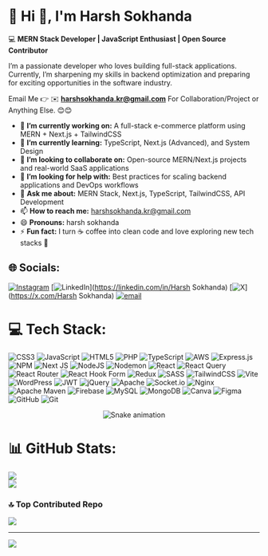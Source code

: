 # 💫 Hi 👋, I'm Harsh Sokhanda
💻 **MERN Stack Developer | JavaScript Enthusiast | Open Source Contributor**

I’m a passionate developer who loves building full-stack applications. Currently, I’m sharpening my skills in backend optimization and preparing for exciting opportunities in the software industry.

Email Me 👉 ✉️ **harshsokhanda.kr@gmail.com** For Collaboration/Project or Anything Else. 😊😊

- 🔭 **I’m currently working on:** A full-stack e-commerce platform using MERN + Next.js + TailwindCSS  
- 🌱 **I’m currently learning:** TypeScript, Next.js (Advanced), and System Design  
- 👯 **I’m looking to collaborate on:** Open-source MERN/Next.js projects and real-world SaaS applications  
- 🤔 **I’m looking for help with:** Best practices for scaling backend applications and DevOps workflows  
- 💬 **Ask me about:** MERN Stack, Next.js, TypeScript, TailwindCSS, API Development  
- 📫 **How to reach me:** harshsokhanda.kr@gmail.com  
- 😄 **Pronouns:** harsh sokhanda 
- ⚡ **Fun fact:** I turn ☕ coffee into clean code and love exploring new tech stacks 🚀

## 🌐 Socials:
[![Instagram](https://img.shields.io/badge/Instagram-%23E4405F.svg?logo=Instagram&logoColor=white)](https://instagram.com/harsh_sokhanda) [![LinkedIn](https://img.shields.io/badge/LinkedIn-%230077B5.svg?logo=linkedin&logoColor=white)](https://linkedin.com/in/Harsh Sokhanda) [![X](https://img.shields.io/badge/X-black.svg?logo=X&logoColor=white)](https://x.com/Harsh Sokhanda) [![email](https://img.shields.io/badge/Email-D14836?logo=gmail&logoColor=white)](mailto:harshsokhanda.kr@gmail.com) 

# 💻 Tech Stack:
![CSS3](https://img.shields.io/badge/css3-%231572B6.svg?style=for-the-badge&logo=css3&logoColor=white) ![JavaScript](https://img.shields.io/badge/javascript-%23323330.svg?style=for-the-badge&logo=javascript&logoColor=%23F7DF1E) ![HTML5](https://img.shields.io/badge/html5-%23E34F26.svg?style=for-the-badge&logo=html5&logoColor=white) ![PHP](https://img.shields.io/badge/php-%23777BB4.svg?style=for-the-badge&logo=php&logoColor=white) ![TypeScript](https://img.shields.io/badge/typescript-%23007ACC.svg?style=for-the-badge&logo=typescript&logoColor=white) ![AWS](https://img.shields.io/badge/AWS-%23FF9900.svg?style=for-the-badge&logo=amazon-aws&logoColor=white) ![Express.js](https://img.shields.io/badge/express.js-%23404d59.svg?style=for-the-badge&logo=express&logoColor=%2361DAFB) ![NPM](https://img.shields.io/badge/NPM-%23CB3837.svg?style=for-the-badge&logo=npm&logoColor=white) ![Next JS](https://img.shields.io/badge/Next-black?style=for-the-badge&logo=next.js&logoColor=white) ![NodeJS](https://img.shields.io/badge/node.js-6DA55F?style=for-the-badge&logo=node.js&logoColor=white) ![Nodemon](https://img.shields.io/badge/NODEMON-%23323330.svg?style=for-the-badge&logo=nodemon&logoColor=%BBDEAD) ![React](https://img.shields.io/badge/react-%2320232a.svg?style=for-the-badge&logo=react&logoColor=%2361DAFB) ![React Query](https://img.shields.io/badge/-React%20Query-FF4154?style=for-the-badge&logo=react%20query&logoColor=white) ![React Router](https://img.shields.io/badge/React_Router-CA4245?style=for-the-badge&logo=react-router&logoColor=white) ![React Hook Form](https://img.shields.io/badge/React%20Hook%20Form-%23EC5990.svg?style=for-the-badge&logo=reacthookform&logoColor=white) ![Redux](https://img.shields.io/badge/redux-%23593d88.svg?style=for-the-badge&logo=redux&logoColor=white) ![SASS](https://img.shields.io/badge/SASS-hotpink.svg?style=for-the-badge&logo=SASS&logoColor=white) ![TailwindCSS](https://img.shields.io/badge/tailwindcss-%2338B2AC.svg?style=for-the-badge&logo=tailwind-css&logoColor=white) ![Vite](https://img.shields.io/badge/vite-%23646CFF.svg?style=for-the-badge&logo=vite&logoColor=white) ![WordPress](https://img.shields.io/badge/WordPress-%23117AC9.svg?style=for-the-badge&logo=WordPress&logoColor=white) ![JWT](https://img.shields.io/badge/JWT-black?style=for-the-badge&logo=JSON%20web%20tokens) ![jQuery](https://img.shields.io/badge/jquery-%230769AD.svg?style=for-the-badge&logo=jquery&logoColor=white) ![Apache](https://img.shields.io/badge/apache-%23D42029.svg?style=for-the-badge&logo=apache&logoColor=white) ![Socket.io](https://img.shields.io/badge/Socket.io-black?style=for-the-badge&logo=socket.io&badgeColor=010101) ![Nginx](https://img.shields.io/badge/nginx-%23009639.svg?style=for-the-badge&logo=nginx&logoColor=white) ![Apache Maven](https://img.shields.io/badge/Apache%20Maven-C71A36?style=for-the-badge&logo=Apache%20Maven&logoColor=white) ![Firebase](https://img.shields.io/badge/firebase-a08021?style=for-the-badge&logo=firebase&logoColor=ffcd34) ![MySQL](https://img.shields.io/badge/mysql-4479A1.svg?style=for-the-badge&logo=mysql&logoColor=white) ![MongoDB](https://img.shields.io/badge/MongoDB-%234ea94b.svg?style=for-the-badge&logo=mongodb&logoColor=white) ![Canva](https://img.shields.io/badge/Canva-%2300C4CC.svg?style=for-the-badge&logo=Canva&logoColor=white) ![Figma](https://img.shields.io/badge/figma-%23F24E1E.svg?style=for-the-badge&logo=figma&logoColor=white) ![GitHub](https://img.shields.io/badge/github-%23121011.svg?style=for-the-badge&logo=github&logoColor=white) ![Git](https://img.shields.io/badge/git-%23F05033.svg?style=for-the-badge&logo=git&logoColor=white)

<div align="center">
  <img src="https://profile-readme-generator.com/assets/snake.svg" alt="Snake animation" />
</div>

# 📊 GitHub Stats:
![](https://github-readme-stats.vercel.app/api?username=Harshsokhanda09&theme=default&hide_border=false&include_all_commits=true&count_private=false)<br/>
![](https://nirzak-streak-stats.vercel.app/?user=Harshsokhanda09&theme=default&hide_border=false)<br/>


### 🔝 Top Contributed Repo
![](https://github-contributor-stats.vercel.app/api?username=Harshsokhanda09&limit=5&theme=default&combine_all_yearly_contributions=true)

---
[![](https://visitcount.itsvg.in/api?id=Harshsokhanda09&icon=0&color=0)](https://visitcount.itsvg.in)

<!-- Proudly created with GPRM ( https://gprm.itsvg.in ) -->
